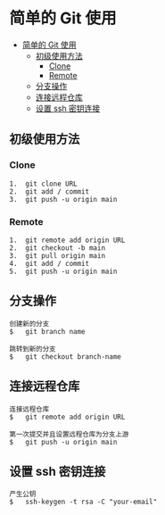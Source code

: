 # 简单的 Git 使用


- [简单的 Git 使用](#简单的-git-使用)
  - [初级使用方法](#初级使用方法)
    - [Clone](#clone)
    - [Remote](#remote)
  - [分支操作](#分支操作)
  - [连接远程仓库](#连接远程仓库)
  - [设置 ssh 密钥连接](#设置-ssh-密钥连接)


## 初级使用方法
### Clone
```
1.  git clone URL
2.  git add / commit
3.  git push -u origin main
```
### Remote
```
1.  git remote add origin URL
2.  git checkout -b main
3.  git pull origin main
4.  git add / commit
5.  git push -u origin main
```

## 分支操作
```
创建新的分支
$   git branch name

跳转到新的分支
$   git checkout branch-name
```
## 连接远程仓库
```
连接远程仓库
$   git remote add origin URL

第一次提交并且设置远程仓库为分支上游
$   git push -u origin main
```

## 设置 ssh 密钥连接
```
产生公钥
$   ssh-keygen -t rsa -C "your-email"
```


